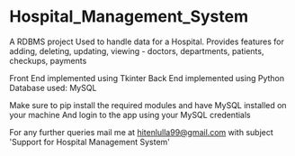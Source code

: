 # Hospital_Management_System
 A RDBMS project
 Used to handle data for a Hospital.
 Provides features for adding, deleting, updating, viewing - doctors, departments, patients, checkups, payments

Front End implemented using Tkinter
Back End implemented using Python
Database used: MySQL

Make sure to pip install the required modules and have MySQL installed on your machine
And login to the app using your MySQL credentials

For any further queries
mail me at hitenlulla99@gmail.com with subject 'Support for Hospital Management System'
